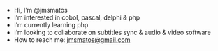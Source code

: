 - Hi, I’m @jmsmatos
- I’m interested in cobol, pascal, delphi & php
- I’m currently learning php
- I’m looking to collaborate on subtitles sync & audio & video software
- How to reach me: jmsmatos@gmail.com

<!---
jmsmatos/jmsmatos is a ✨ special ✨ repository because its `README.md` (this file) appears on your GitHub profile.
You can click the Preview link to take a look at your changes.
--->
